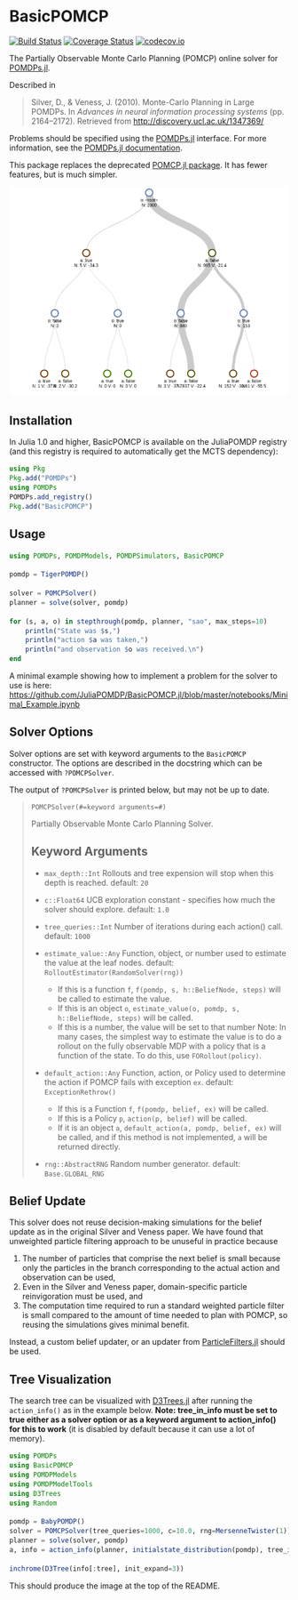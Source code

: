 # BasicPOMCP

[![Build Status](https://travis-ci.org/JuliaPOMDP/BasicPOMCP.jl.svg?branch=master)](https://travis-ci.org/JuliaPOMDP/BasicPOMCP.jl)
[![Coverage Status](https://coveralls.io/repos/JuliaPOMDP/BasicPOMCP.jl/badge.svg?branch=master&service=github)](https://coveralls.io/github/JuliaPOMDP/BasicPOMCP.jl?branch=master)
[![codecov.io](http://codecov.io/github/JuliaPOMDP/BasicPOMCP.jl/coverage.svg?branch=master)](http://codecov.io/github/JuliaPOMDP/BasicPOMCP.jl?branch=master)

The Partially Observable Monte Carlo Planning (POMCP) online solver for [POMDPs.jl](https://github.com/JuliaPOMDP/POMDPs.jl).

Described in

> Silver, D., & Veness, J. (2010). Monte-Carlo Planning in Large POMDPs. In *Advances in neural information processing systems* (pp. 2164–2172). Retrieved from http://discovery.ucl.ac.uk/1347369/

Problems should be specified using the [POMDPs.jl](https://github.com/JuliaPOMDP/POMDPs.jl) interface. For more information, see the [POMDPs.jl documentation](http://juliapomdp.github.io/POMDPs.jl/latest/).

This package replaces the deprecated [POMCP.jl package](https://github.com/JuliaPOMDP/POMCP.jl). It has fewer features, but is much simpler.

![POMCP Tree](img/tree.png)

## Installation

In Julia 1.0 and higher, BasicPOMCP is available on the JuliaPOMDP registry (and this registry is required to automatically get the MCTS dependency):

```julia
using Pkg
Pkg.add("POMDPs")
using POMDPs
POMDPs.add_registry()
Pkg.add("BasicPOMCP")
```

## Usage

```julia
using POMDPs, POMDPModels, POMDPSimulators, BasicPOMCP

pomdp = TigerPOMDP()

solver = POMCPSolver()
planner = solve(solver, pomdp)

for (s, a, o) in stepthrough(pomdp, planner, "sao", max_steps=10)
    println("State was $s,")
    println("action $a was taken,")
    println("and observation $o was received.\n")
end
```

A minimal example showing how to implement a problem for the solver to use is here: https://github.com/JuliaPOMDP/BasicPOMCP.jl/blob/master/notebooks/Minimal_Example.ipynb

## Solver Options

Solver options are set with keyword arguments to the `BasicPOMCP` constructor. The options are described in the docstring which can be accessed with `?POMCPSolver`.

The output of `?POMCPSolver` is printed below, but may not be up to date.

>     POMCPSolver(#=keyword arguments=#)
> 
> Partially Observable Monte Carlo Planning Solver.
> 
> ## Keyword Arguments
> 
> - `max_depth::Int`
>     Rollouts and tree expension will stop when this depth is reached.
>     default: `20`
> 
> - `c::Float64`
>     UCB exploration constant - specifies how much the solver should explore.
>     default: `1.0`
> 
> - `tree_queries::Int`
>     Number of iterations during each action() call.
>     default: `1000`
> 
> - `estimate_value::Any`
>     Function, object, or number used to estimate the value at the leaf nodes.
>     default: `RolloutEstimator(RandomSolver(rng))`
>     - If this is a function `f`, `f(pomdp, s, h::BeliefNode, steps)` will be called to estimate the value.
>     - If this is an object `o`, `estimate_value(o, pomdp, s, h::BeliefNode, steps)` will be called.
>     - If this is a number, the value will be set to that number
>     Note: In many cases, the simplest way to estimate the value is to do a rollout on the fully observable MDP with a policy that is a function of the state. To do this, use `FORollout(policy)`.
> 
> - `default_action::Any`
>     Function, action, or Policy used to determine the action if POMCP fails with exception `ex`.
>     default: `ExceptionRethrow()`
>     - If this is a Function `f`, `f(pomdp, belief, ex)` will be called.
>     - If this is a Policy `p`, `action(p, belief)` will be called.
>     - If it is an object `a`, `default_action(a, pomdp, belief, ex)` will be called, and if this method is not implemented, `a` will be returned directly.
> 
> - `rng::AbstractRNG`
>     Random number generator.
>     default: `Base.GLOBAL_RNG`



## Belief Update

This solver does not reuse decision-making simulations for the belief update as in the original Silver and Veness paper. We have found that unweighted particle filtering approach to be unuseful in practice because

1. The number of particles that comprise the next belief is small because only the particles in the branch corresponding to the actual action and observation can be used,
2. Even in the Silver and Veness paper, domain-specific particle reinvigoration must be used, and
3. The computation time required to run a standard weighted particle filter is small compared to the amount of time needed to plan with POMCP, so reusing the simulations gives minimal benefit.

Instead, a custom belief updater, or an updater from [ParticleFilters.jl](https://github.com/JuliaPOMDP/ParticleFilters.jl) should be used.

## Tree Visualization

The search tree can be visualized with [D3Trees.jl](https://github.com/sisl/D3Trees.jl) after running the `action_info()` as in the example below. **Note: tree_in_info must be set to true either as a solver option or as a keyword argument to action_info() for this to work** (it is disabled by default because it can use a lot of memory).

```julia
using POMDPs
using BasicPOMCP
using POMDPModels
using POMDPModelTools
using D3Trees
using Random

pomdp = BabyPOMDP()
solver = POMCPSolver(tree_queries=1000, c=10.0, rng=MersenneTwister(1))
planner = solve(solver, pomdp)
a, info = action_info(planner, initialstate_distribution(pomdp), tree_in_info=true)

inchrome(D3Tree(info[:tree], init_expand=3))
```

This should produce the image at the top of the README.
